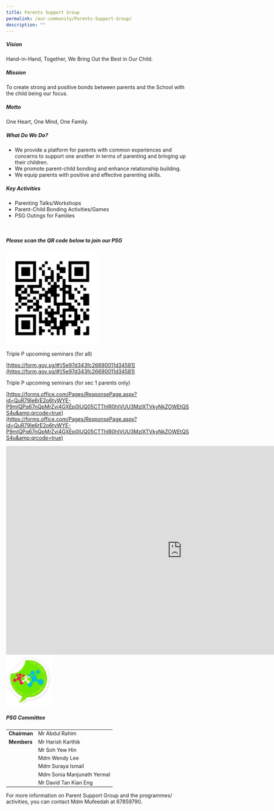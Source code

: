 ```yaml
---
title: Parents Support Group
permalink: /our-community/Parents-Support-Group/
description: ""
---
```

##### Vision

Hand-in-Hand, Together, We Bring Out the Best in Our Child.  

  



##### Mission


To create strong and positive bonds between parents and the School with the child being our focus.  

  



##### Motto


One Heart, One Mind, One Family.  

  


##### What Do We Do?

*   We provide a platform for parents with common experiences and concerns to support one another in terms of parenting and bringing up their children.
*   We promote parent-child bonding and enhance relationship building.
*   We equip parents with positive and effective parenting skills.

  

##### Key Activities

*   Parenting Talks/Workshops
*   Parent-Child Bonding Activities/Games
*   PSG Outings for Families

&nbsp;  

##### Please scan the QR code below to join our PSG

<img src="/images/PSG.jpeg" style="width:50%">
		 
Triple P upcoming seminars (for all)  


[https://form.gov.sg/#!/5e97d343fc26690011d34581](https://form.gov.sg/#!/5e97d343fc26690011d34581)  
  
  

Triple P&nbsp;upcoming seminars (for sec 1 parents only)  

[https://forms.office.com/Pages/ResponsePage.aspx?id=QuR79Ie6rE2o6tyWYE-P9mIQPq67nQpMrZvi4GXEp0lUQ05CTThIR0hIVUU3MzlXTVkyNkZOWEtQSS4u&amp;qrcode=true](https://forms.office.com/Pages/ResponsePage.aspx?id=QuR79Ie6rE2o6tyWYE-P9mIQPq67nQpMrZvi4GXEp0lUQ05CTThIR0hIVUU3MzlXTVkyNkZOWEtQSS4u&amp;qrcode=true)

<iframe allowfullscreen="true" height="569" width="960" frameborder="0" src="https://docs.google.com/presentation/d/e/2PACX-1vQHsx6v15azts9PZZlClPEf7YiXT8UmCWM4wBNNwRSARDuDd86CsWckGZ1yAQviMCbYbEUta2lX1EtC/embed?start=true&amp;loop=true&amp;delayms=3000"></iframe>

<img src="/images/logo-275x300.jpeg" style="width:25%">
		 
##### PSG Committee


|  |  | 
| -------- | -------- | 
| **Chairman**     | Mr Abdul Rahim     |
|**Members**|Mr Harish Karthik
||Mr Soh Yew Hin
||Mdm Wendy Lee
||Mdm Suraya Ismail
||Mdm Sonia Manjunath Yermal
||Mr David Tan Kian Eng

For more information on Parent Support Group and the programmes/ activities, you can contact Mdm Mufeedah at 67859790.